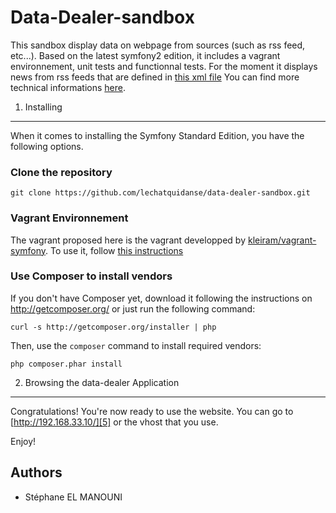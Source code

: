Data-Dealer-sandbox
========================

This sandbox display data on webpage from sources (such as rss feed, etc...).
Based on the latest symfony2 edition, it includes a vagrant environnement, unit tests and functionnal tests.
For the moment it displays news from rss feeds that are defined in [this xml file][1]
You can find more technical informations [here][2].

1) Installing
----------------------------------

When it comes to installing the Symfony Standard Edition, you have the
following options.

### Clone the repository

    git clone https://github.com/lechatquidanse/data-dealer-sandbox.git
    
### Vagrant Environnement

The vagrant proposed here is the vagrant developped by [kleiram/vagrant-symfony][3].
To use it, follow [this instructions][4] 

### Use Composer to install vendors

If you don't have Composer yet, download it following the instructions on
http://getcomposer.org/ or just run the following command:

    curl -s http://getcomposer.org/installer | php

Then, use the `composer` command to install required vendors:

    php composer.phar install


2) Browsing the data-dealer Application
--------------------------------

Congratulations! You're now ready to use the website.
You can go to [http://192.168.33.10/][5] or the vhost that you use.

Enjoy!

[1]:  https://github.com/lechatquidanse/data-dealer-sandbox/blob/master/src/Sportlobster/Bundle/DataBundle/Resources/data/flux/newsFlux.xml
[2]:  https://github.com/lechatquidanse/data-dealer-sandbox/blob/master/src/Sportlobster/Bundle/DataBundle/Resources/doc/index.rst
[3]:  https://github.com/kleiram/vagrant-symfony
[4]:  https://github.com/lechatquidanse/data-dealer-sandbox/blob/master/vagrant/README.md
[5]:  http://192.168.33.10/

Authors
-------

* Stéphane EL MANOUNI